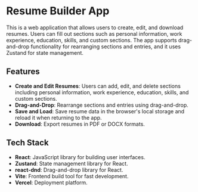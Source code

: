 # Resume Builder App

This is a web application that allows users to create, edit, and download resumes. Users can fill out sections such as personal information, work experience, education, skills, and custom sections. The app supports drag-and-drop functionality for rearranging sections and entries, and it uses Zustand for state management.

## Features

- **Create and Edit Resumes**: Users can add, edit, and delete sections including personal information, work experience, education, skills, and custom sections.
- **Drag-and-Drop**: Rearrange sections and entries using drag-and-drop.
- **Save and Load**: Save resume data in the browser's local storage and reload it when returning to the app.
- **Download**: Export resumes in PDF or DOCX formats.

## Tech Stack

- **React**: JavaScript library for building user interfaces.
- **Zustand**: State management library for React.
- **react-dnd**: Drag-and-drop library for React.
- **Vite**: Frontend build tool for fast development.
- **Vercel**: Deployment platform.
